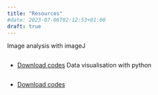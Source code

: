 ```yaml
---
title: "Resources"
#date: 2023-07-06T02:12:53+01:00
draft: true
---
```


Image analysis with imageJ
```
```
- [Download codes](https://github.com/slecinski/ImageJ-Macros) 
Data visualisation with python
```
```
- [Download codes](https://github.com/slecinski/Python-simple-analysis-code) 

